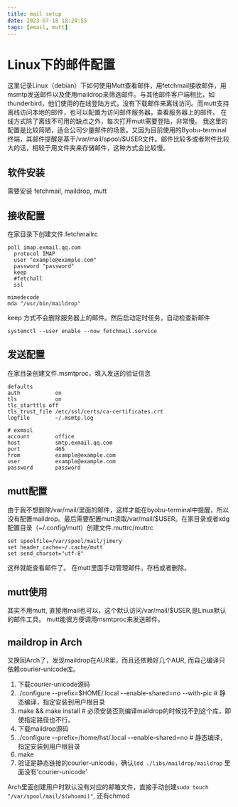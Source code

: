 ```yaml
---
title: mail setup
date: 2023-07-18 18:24:55
tags: [email, mutt]
---
```


# Linux下的邮件配置
这里记录Linux（debian）下如何使用Mutt查看邮件，用fetchmail接收邮件，用msmtp发送邮件以及使用maildrop来筛选邮件。与其他邮件客户端相比，如thunderbird，他们使用的在线登陆方式，没有下载邮件来离线访问。而mutt支持离线访问本地的邮件，也可以配置为访问邮件服务器，查看服务器上的邮件。 在线方式除了离线不可用的缺点之外，每次打开mutt需要登陆，非常慢。
我这里的配置是比较简陋，适合公司少量邮件的场景。又因为目前使用的Byobu-terminal终端，其邮件提醒是基于/var/mail/spool/$USER文件。邮件比较多或者附件比较大的话，相较于用文件夹来存储邮件，这种方式会比较慢。

## 软件安装
需要安装 fetchmail, maildrop, mutt

## 接收配置
在家目录下创建文件.fetchmailrc
```
poll imap.exmail.qq.com
  protocol IMAP
  user "example@example.com"
  password "password"
  keep
  #fetchall
  ssl

mimedecode
mda "/usr/bin/maildrop"
```
keep 方式不会删除服务器上的邮件。然后启动定时任务，自动检查新邮件
```
systemctl --user enable --now fetchmail.service
```

## 发送配置

在家目录创建文件.msmtproc，填入发送的验证信息
```
defaults
auth           on
tls            on
tls_starttls off
tls_trust_file /etc/ssl/certs/ca-certificates.crt
logfile        ~/.msmtp.log

# exmail
account        office
host           smtp.exmail.qq.com
port           465
from           example@example.com
user           example@example.com
password       password
```

## mutt配置
由于我不想删除/var/mail/里面的邮件，这样才能在byobu-terminal中提醒，所以没有配置maildrop。最后需要配置mutt读取/var/mail/$USER。在家目录或者xdg配置目录（~/.config/mutt）创建文件.muttrc/muttrc
```
set spoolfile=/var/spool/mail/jimery
set header_cache=~/.cache/mutt
set send_charset="utf-8"
```

这样就能查看邮件了。 在mutt里面手动管理邮件，存档或者删除。

## mutt使用
其实不用mutt, 直接用mail也可以，这个默认访问/var/mail/$USER,是Linux默认的邮件工具。 mutt能很方便调用msmtproc来发送邮件。


## maildrop in Arch
又换回Arch了，发现maildrop在AUR里，而且还依赖好几个AUR, 而自己编译只依赖courier-unicode库。

1. 下载courier-unicode源码
2. ./configure --prefix=$HOME/.local --enable-shared=no --with-pic  # 静态编译，指定安装到用户根目录
3. make && make install # 必须安装否则编译maildrop的时候找不到这个库，即使指定路径也不行。 
4. 下载maildrop源码
5. ./configure --prefix=/home/hst/.local --enable-shared=no # 静态编译，指定安装到用户根目录
6. make
7. 验证是静态链接的courier-unicode，确认`ldd ./libs/maildrop/maildrop` 里面没有'courier-unicode'

Arch里面创建用户时默认没有对应的邮箱文件，直接手动创建`sudo touch "/var/spool/mail/$(whoami)"`, 还有chmod